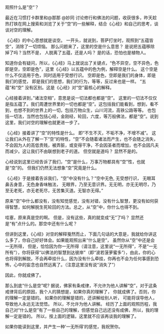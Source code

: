 


观照什么是”空“？

最近在习惯打卡群里和@那那 @妙同 讨论修行和佛法的问题，收获很多，昨天趁热打铁在网上搜索和浏览了关于“空”的一些解释，结合《心经》和自己的思考，谈谈对空的理解。 

《心经》的中心思想就是谈空。 一开头，就说到，菩萨打坐时，观照到“五蕴皆空”，消除了一切烦恼。 那么问题来了，这里的空是什么意思？ 是说把五蕴移除掉了吗？当然不是， 人脱离了五蕴，还是人吗？ 是的话，恐怕也是植物人。

知道你会有疑问，所以，《心经》马上就说出了关键点，“色不异空，空不异色，色即是空，空即是色”，这里《心经》以五蕴中的色为例，解释空是什么。 这个空是什么不仅适用于色，同时适用于受想行识。 空即是色，空即是我们的身体，即是我们的感觉， 即是我们的思想，我们的行为，等等，反过来也是一样。 “五蕴”和“空” 没有区别。这是《心经》对“空”最核心的解释。

心经接着讲到，”诸法空相”，意思是说一切法都也都是“空”。 这里的一切法不仅仅是指五蕴了。我们周遭世界里的一切也都是“空”。这包括我们能看到，想到，看不到，也想不到的世界上的一切，包括万物众生，山川河流，高铁公路等等。 也包括一切法，当然也包括心经，金刚经，轮回，六度，等万般佛法，都是“空”。说到这里，我们对空的理解也就更进一步了。


《心经》接着讲了“空”的特性是什么。 即“不生不灭，不垢不净，不增不减”。 这让我们从外在了解一下“空”的特性，“空”不会随着诸法而产生，也不会随之消失，不会因为人的高低贵贱，被弄脏，或变得干净，不会因圣者而增加，也不会因凡夫而减少。这让我们不由联想到老子的道。 但空就是道吗？ 显然不是的。  

心经说到这里已经告诉了我们，“空”是什么，万事万物都具有“空”性，也就是“空”的。 但我们仍然无法想象“空”究竟是什么。 


《心经》于是接着告诉我们，“空”中没有什么？“空中无色, 无受想行识， 无眼耳鼻舌身意，无色身香味触法， 无眼界，乃至无意识界。无无明，亦无无明尽，乃至无老死，亦无老死尽，无苦集灭道。无智亦无得。”

原来“空”中什么都没有，没有知觉感觉，没有对错，没有什么智慧，更没有如何获得智慧，如何解脱生死轮回的方法。总之，从“空”中，你什么也得不到。 

哇塞，原来真是空的啊。 但是，没有这些，真的就变成“无”了吗？ 显然还是“有”点什么的。那空中还有什么呢？ 

但讲到这里，《心经》对空的解释戛然而止，下面几句话的大意是，我就给你讲这么多了，你自己好好体会。如果能观照出来“什么是空”， 虽然你从“空”中还是会一无所得， 但是，恰恰因为你一无所得（请注意，这里说“一无所得”，不是“一无所有”），你将获得“以佛法的智慧到达彼岸”（即“波若菠萝蜜多”），由此，你的心也将得到解脱，不会再牵挂什么，因为没有什么牵挂，你再也不会为任何事感到恐怖，心中的妄念也自然远离了。（注意这里没有说“消失了”）

因此，你就成佛了。

那么到底“什么是空”呢?  据说，佛家有条戒律，不允许为他人讲解“空”，对于这条戒律背后的原因，我个人的猜想是，如果你真的理解了， 你就成佛了。否则，你的理解一定是错的。 如果你的理解是错的，还讲解给别人听， 可能将误导他人，导致他人永远无法觉悟。 所以，不允许为他人讲解。 经历了上面的观照历程，我自己对“什么是空”有了一些自己的理解，但感觉自己远还没有成佛，所以，我的理解一定是错的。 所以，按上面的逻辑，这里就不应该再谈我的理解了。 

如果你能读到这里，并产生一种’一无所得’的感觉，我祝贺你。